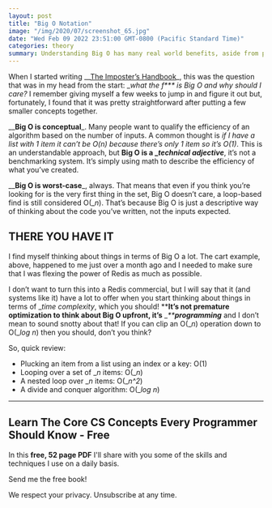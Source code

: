 ```yaml
---
layout: post
title: "Big O Notation"
image: "/img/2020/07/screenshot_65.jpg"
date: "Wed Feb 09 2022 23:51:00 GMT-0800 (Pacific Standard Time)"
categories: theory
summary: Understanding Big O has many real world benefits, aside from passing a technical interview. In this post I'll provide a cheat sheet and some real world examples.      
---
```


When I started writing __[The Imposter’s Handbook](//products/the-imposters-handbook/)_, this was the question that was in my head from the start: __what the f\*\*\* is Big O and why should I care?_ I remember giving myself a few weeks to jump in and figure it out but, fortunately, I found that it was pretty straightforward after putting a few smaller concepts together. 

__**Big O is conceptual**_. Many people want to qualify the efficiency of an algorithm based on the number of inputs. A common thought is _if I have a list with 1 item it can’t be O(n) because there’s only 1 item so it’s O(1)_. This is an understandable approach, but **Big O is a __technical adjective_**, it’s not a benchmarking system. It’s simply using math to describe the efficiency of what you’ve created.

__**Big O is worst-case**_, always. That means that even if you think you’re looking for is the very first thing in the set, Big O doesn’t care, a loop-based find is still considered O(__n_). That’s because Big O is just a descriptive way of thinking about the code you’ve written, not the inputs expected.

## THERE YOU HAVE IT

I find myself thinking about things in terms of Big O a lot. The cart example, above, happened to me just over a month ago and I needed to make sure that I was flexing the power of Redis as much as possible.

I don’t want to turn this into a Redis commercial, but I will say that it (and systems like it) have a lot to offer when you start thinking about things in terms of __time complexity_, which you should! ****It’s not premature optimization to think about Big O upfront, it’s** __****programming**_ and I don’t mean to sound snotty about that! If you can clip an O(__n_) operation down to O(__log n_) then you should, don’t you think?

So, quick review:

* Plucking an item from a list using an index or a key: O(1)
* Looping over a set of __n_ items: O(__n_)
* A nested loop over __n_ items: O(__n^2_)
* A divide and conquer algorithm: O(__log n_)

---

## Learn The Core CS Concepts Every Programmer Should Know - Free 

In this **free, 52 page PDF** I'll share with you some of the skills and techniques I use on a daily basis. 

Send me the free book!

We respect your privacy. Unsubscribe at any time.
